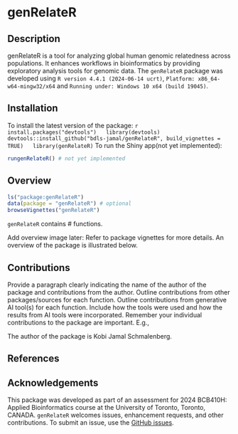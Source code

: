 
<!-- README.md is generated from README.Rmd. Please edit that file -->

# genRelateR

## Description

genRelateR is a tool for analyzing global human genomic relatedness
across populations. It enhances workflows in bioinformatics by providing
exploratory analysis tools for genomic data. The `genRelateR` package
was developed using `R version 4.4.1 (2024-06-14 ucrt)`,
`Platform: x86_64-w64-mingw32/x64` and
`Running under: Windows 10 x64 (build 19045)`.

## Installation

To install the latest version of the package:
`r   install.packages("devtools")   library(devtools)   devtools::install_github("bdls-jamal/genRelateR", build_vignettes = TRUE)   library(genRelateR)`
To run the Shiny app(not yet implemented):

``` r
rungenRelateR() # not yet implemented
```

## Overview

``` r
ls("package:genRelateR")
data(package = "genRelateR") # optional
browseVignettes("genRelateR")
```

`genRelateR` contains \# functions.

Add overview image later: Refer to package vignettes for more details.
An overview of the package is illustrated below.

## Contributions

Provide a paragraph clearly indicating the name of the author of the
package and contributions from the author. Outline contributions from
other packages/sources for each function. Outline contributions from
generative AI tool(s) for each function. Include how the tools were used
and how the results from AI tools were incorporated. Remember your
individual contributions to the package are important. E.g.,

The author of the package is Kobi Jamal Schmalenberg.

## References

## Acknowledgements

This package was developed as part of an assessment for 2024 BCB410H:
Applied Bioinformatics course at the University of Toronto, Toronto,
CANADA. `genRelateR` welcomes issues, enhancement requests, and other
contributions. To submit an issue, use the [GitHub
issues](https://github.com/bdls-jamal/genRelateR/issues).
